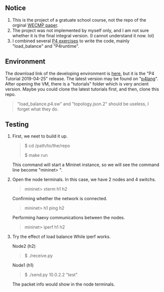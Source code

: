 ## Notice
1. This is the project of a gratuate school course, not the repo of the orginal [WECMP paper](https://ieeexplore.ieee.org/document/8549549).
2. The project was not implemented by myself only, and I am not sure whether it is the final integral version. (I cannot understand it now. lol)
3. I combined several [P4 exercises](https://github.com/p4lang/tutorials/tree/master/exercises) to write the code, mainly "load_balance" and "P4runtime".

## Environment
The download link of the developing environment is [here](https://mega.nz/file/h59iAKiL#XMwM-oqsVa1gnOfPIb73hs7knA_2xsHPLsee8CnEZ-0), but it is the "P4 Tutorial 2019-04-25" release. The latest version may be found on "[p4lang](https://github.com/p4lang/tutorials)".
After opening the VM, there is a "tutorials" folder which is very ancient version. Maybe you could clone the latest tutorials first, and then, clone this repo.
> "load_balance.p4.sw" and "topology.json.2" should be useless, I forget what they do.

## Testing
1. First, we neet to build it up.
	> $ cd /path/to/the/repo
	>
	> $ make run

	This command will start a Mininet instance, so we will see the command line become "mininet> ".
2. Open the node terminals. In this case, we have 2 nodes and 4 switchs.
	> mininet> xterm h1 h2
	
	Confirming whether the network is connected.
	> mininet> h1 ping h2
	
	Performing haevy communications between the nodes.
	> mininet> iperf h1 h2
3. Try the effect of load balance While iperf works.

	Node2 (h2)
	> $ ./receive.py
	
	Node1 (h1)
	> $ ./send.py 10.0.2.2 "test"
	
	The packet info would show in the node terminals.
